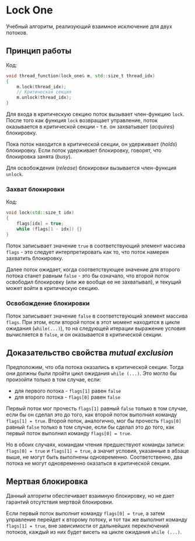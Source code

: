 # Lock One

Учебный алгоритм, реализующий взаимное исключение для двух потоков.

## Принцип работы

Код:

```c++
void thread_function(lock_one& m, std::size_t thread_idx)
{
    m.lock(thread_idx);
    // Критическая секция
    m.unlock(thread_idx);
}
```

Для входа в критическую секцию поток вызывает член-функцию `lock`. После того как
функция `lock` возвращает управление, поток оказывается в критической секции - т.е.
он захватывает (_acquires_) блокировку.

Пока поток находится в критической секции, он удерживает (_holds_) блокировку. Если
поток удерживает блокировку, говорят, что блокировка занята (_busy_).

Для освобождения (_release_) блокировки вызывается член-функция `unlock`.

### Захват блокировки

Код:

```c++
void lock(std::size_t idx)
{
    flags[idx] = true;
    while (flags[1 - idx]) {}
}
```

Поток записывает значение `true` в соответствующий элемент массива `flags` - это
следует интерпретировать как то, что поток намерен захватить блокировку.

Далее поток ожидает, когда соответствующее значение для второго потока станет
равным `false` - это бы означало, что второй поток освободил блокировку (или же
вообще ее не захватывал), и текущий может войти в критическую секцию.

### Освобождение блокировки

Поток записывает значение `false` в соответствующий элемент массива `flags`. При
этом, если второй поток в этот момент находится в цикле ожидания (`while(...)`),
то на следующей итерации выражение условия вычисляется в `false`, и он оказывается
в критической секции.

## Доказательство свойства _mutual exclusion_

Предположим, что оба потока оказались в критической секции. Тогда они должны
были пройти цикл ожидания `while (...)`. Это могло бы произойти только в том
случае, если:

- для первого потока - `flags[1]` равен `false`
- для второго потока - `flags[0]` равен `false`

Первый поток мог прочесть `flags[1]` равный `false` только в том случае, если бы
он сделал это до того, как второй поток выполнил команду `flags[1] = true`.
Второй поток, аналогично, мог бы прочесть `flags[0]` равный `false` только в том
случае, если бы сделал это до того, как первый поток выполнил команду
`flags[0] = true`.

Но в обоих случаях, командам чтения предшествуют команды записи: `flags[0] = true`
и `flags[1] = true`, а значит условия, указанные в абзаце выше, не могут быть
выполнены одновременно. Соответственно, два потока не могут одновременно оказаться
в критической секции.

## Мертвая блокировка

Данный алгоритм обеспечивает взаимную блокировку, но не дает гарантий отсутствия
мертвой блокировки.

Если первый поток выполнит команду `flags[0] = true`, а затем управление перейдет
к второму потоку, и тот так же выполнит команду `flags[1] = true`, вне зависимости
от дальнейших переключений потоков, каждый из них будет висеть на цикле ожидания
`while (...)`.
